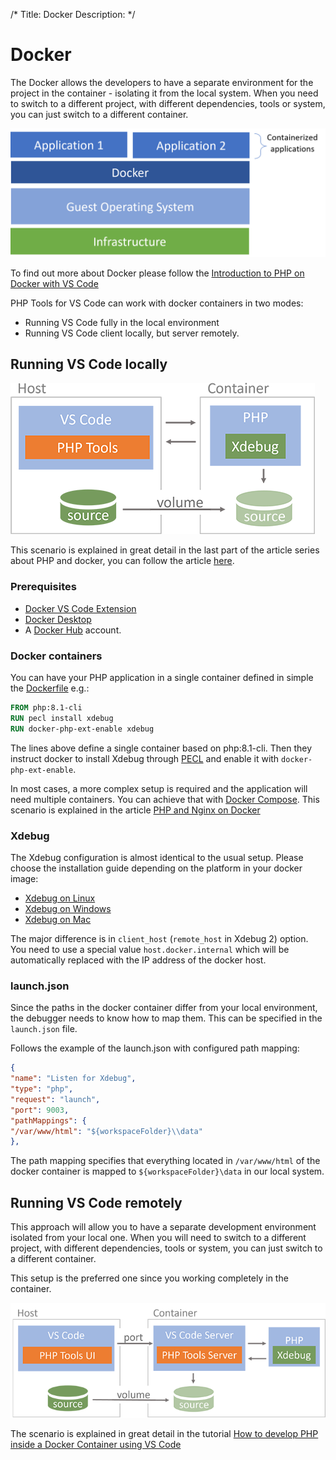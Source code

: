 /*
Title: Docker 
Description: 
*/

# Docker

The Docker allows the developers to have a separate environment for the project in the container - isolating it from the local system. When you need to switch to a different project, with different dependencies, tools or system, you can just switch to a different container.

![Docker schema](img/docker.png)

To find out more about Docker please follow the [Introduction to PHP on Docker with VS Code](https://blog.devsense.com/2019/introduction-to-php-on-docker-with-visual-studio-code)

PHP Tools for VS Code can work with docker containers in two modes:

 - Running VS Code fully in the local environment
 - Running VS Code client locally, but server remotely. 
## Running VS Code locally

![Schema](img/schema-wo-remote.png)

This scenario is explained in great detail in the last part of the article series about PHP and docker, you can follow the article [here](https://blog.devsense.com/2019/debugging-php-on-docker-with-visual-studio-code).

### Prerequisites 
- [Docker VS Code Extension](https://marketplace.visualstudio.com/items?itemName=ms-azuretools.vscode-docker)
- [Docker Desktop](https://docs.docker.com/desktop/)
- A [Docker Hub](https://hub.docker.com/signup) account. 

### Docker containers

You can have your PHP application in a single container defined in simple the [Dockerfile](https://docs.docker.com/engine/reference/builder/) e.g.:

```dockerfile
FROM php:8.1-cli
RUN pecl install xdebug
RUN docker-php-ext-enable xdebug
```

The lines above define a single container based on php:8.1-cli. Then they instruct docker to install Xdebug through [PECL](https://pecl.php.net/) and enable it with `docker-php-ext-enable`.

In most cases, a more complex setup is required and the application will need multiple containers. You can achieve that with [Docker Compose](https://docs.docker.com/compose/). This scenario is explained in the article [PHP and Nginx on Docker](https://blog.devsense.com/2019/php-nginx-docker)

### Xdebug

The Xdebug configuration is almost identical to the usual setup. Please choose the installation guide depending on the platform in your docker image:
 - [Xdebug on Linux](xdebug-linux)
 - [Xdebug on Windows](xdebug-win)
 - [Xdebug on Mac](xdebug-win)

The major difference is in `client_host` (`remote_host` in Xdebug 2) option. You need to use a special value `host.docker.internal` which will be automatically replaced with the IP address of the docker host. 

### launch.json

Since the paths in the docker container differ from your local environment, the debugger needs to know how to map them. This can be specified in the `launch.json` file.

Follows the example of the launch.json with configured path mapping:
```json
{
"name": "Listen for Xdebug",
"type": "php",
"request": "launch",
"port": 9003,
"pathMappings": {
"/var/www/html": "${workspaceFolder}\\data"
},
```
The path mapping specifies that everything located in `/var/www/html` of the docker container is mapped to `${workspaceFolder}\data` in our local system.

## Running VS Code remotely

This approach will allow you to have a separate development environment isolated from your local one. When you will need to switch to a different project, with different dependencies, tools or system, you can just switch to a different container.

This setup is the preferred one since you working completely in the container. 

![Schema](img/schema.png)

The scenario is explained in great detail in the tutorial [How to develop PHP inside a Docker Container using VS Code](https://blog.devsense.com/2022/develop-php-in-docker)